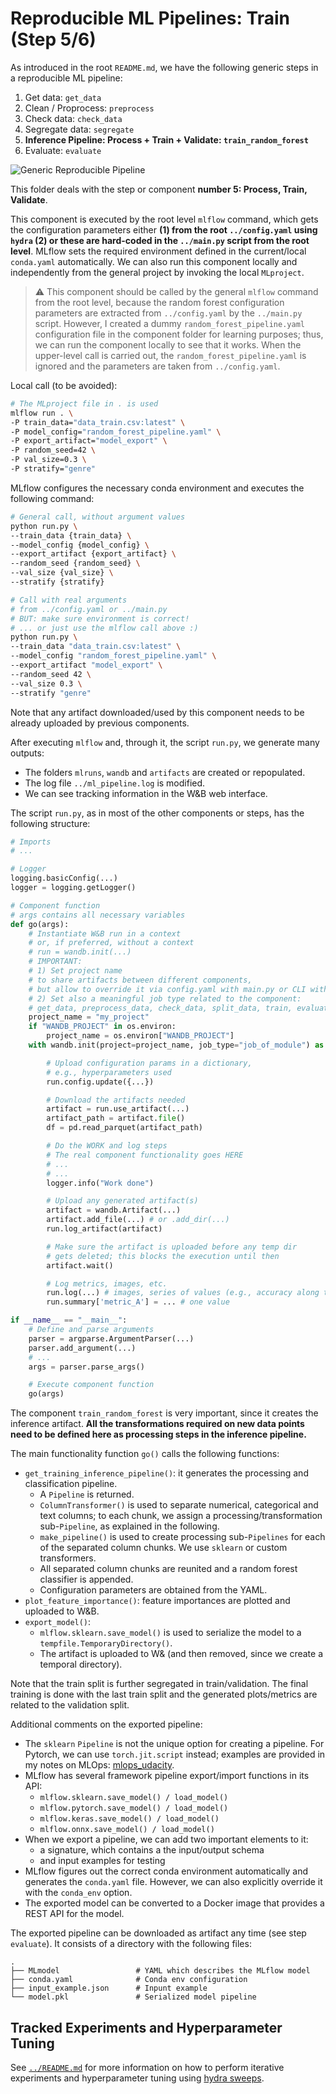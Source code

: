 # Reproducible ML Pipelines: Train (Step 5/6)

As introduced in the root `README.md`, we have the following generic steps in a reproducible ML pipeline:

1. Get data: `get_data`
2. Clean / Proprocess: `preprocess`
3. Check data: `check_data`
4. Segregate data: `segregate`
5. **Inference Pipeline: Process + Train + Validate: `train_random_forest`**
6. Evaluate: `evaluate`

![Generic Reproducible Pipeline](../assets/Reproducible_Pipeline.png)

This folder deals with the step or component **number 5: Process, Train, Validate**.

This component is executed by the root level `mlflow` command, which gets the configuration parameters either **(1) from the root `../config.yaml` using `hydra` (2) or these are hard-coded in the `../main.py` script from the root level**. MLflow sets the required environment defined in the current/local `conda.yaml` automatically. We can also run this component locally and independently from the general project by invoking the local `MLproject`.

> :warning: This component should be called by the general `mlflow` command from the root level, because the random forest configuration parameters are extracted from `../config.yaml` by the `../main.py` script. However, I created a dummy `random_forest_pipeline.yaml` configuration file in the component folder for learning purposes; thus, we can run the component locally to see that it works. When the upper-level call is carried out, the `random_forest_pipeline.yaml` is ignored and the parameters are taken from `../config.yaml`.

Local call (to be avoided):

```bash
# The MLproject file in . is used
mlflow run . \
-P train_data="data_train.csv:latest" \
-P model_config="random_forest_pipeline.yaml" \
-P export_artifact="model_export" \
-P random_seed=42 \
-P val_size=0.3 \
-P stratify="genre"
```

MLflow configures the necessary conda environment and executes the following command:

```bash
# General call, without argument values
python run.py \
--train_data {train_data} \
--model_config {model_config} \
--export_artifact {export_artifact} \
--random_seed {random_seed} \
--val_size {val_size} \
--stratify {stratify}

# Call with real arguments
# from ../config.yaml or ../main.py
# BUT: make sure environment is correct!
# ... or just use the mlflow call above :)
python run.py \
--train_data "data_train.csv:latest" \
--model_config "random_forest_pipeline.yaml" \
--export_artifact "model_export" \
--random_seed 42 \
--val_size 0.3 \
--stratify "genre"
```

Note that any artifact downloaded/used by this component needs to be already uploaded by previous components.

After executing `mlflow` and, through it, the script `run.py`, we generate many outputs:

- The folders `mlruns`, `wandb` and `artifacts` are created or repopulated.
- The log file `../ml_pipeline.log` is modified.
- We can see tracking information in the W&B web interface.

The script `run.py`, as in most of the other components or steps, has the following structure:

```python
# Imports
# ...

# Logger
logging.basicConfig(...)
logger = logging.getLogger()

# Component function
# args contains all necessary variables
def go(args):
    # Instantiate W&B run in a context
    # or, if preferred, without a context
    # run = wandb.init(...)
    # IMPORTANT: 
    # 1) Set project name
    # to share artifacts between different components,
    # but allow to override it via config.yaml with main.py or CLI with hydra
    # 2) Set also a meaningful job type related to the component:
    # get_data, preprocess_data, check_data, split_data, train, evaluate, etc.
    project_name = "my_project"
    if "WANDB_PROJECT" in os.environ:
        project_name = os.environ["WANDB_PROJECT"]
    with wandb.init(project=project_name, job_type="job_of_module") as run:

        # Upload configuration params in a dictionary,
        # e.g., hyperparameters used
        run.config.update({...})

        # Download the artifacts needed
        artifact = run.use_artifact(...)
        artifact_path = artifact.file()
        df = pd.read_parquet(artifact_path)

        # Do the WORK and log steps
        # The real component functionality goes HERE
        # ...
        # ...
        logger.info("Work done")

        # Upload any generated artifact(s)
        artifact = wandb.Artifact(...)
        artifact.add_file(...) # or .add_dir(...)
        run.log_artifact(artifact)

        # Make sure the artifact is uploaded before any temp dir
        # gets deleted; this blocks the execution until then
        artifact.wait()

        # Log metrics, images, etc.
        run.log(...) # images, series of values (e.g., accuracy along time)
        run.summary['metric_A'] = ... # one value

if __name__ == "__main__":
    # Define and parse arguments
    parser = argparse.ArgumentParser(...)
    parser.add_argument(...)
    # ...
    args = parser.parse_args()

    # Execute component function
    go(args)

```

The component `train_random_forest` is very important, since it creates the inference artifact. **All the transformations required on new data points need to be defined here as processing steps in the inference pipeline.**

The main functionality function `go()` calls the following functions:

- `get_training_inference_pipeline()`: it generates the processing and classification pipeline.
  - A `Pipeline` is returned.
  - `ColumnTransformer()` is used to separate numerical, categorical and text columns; to each chunk, we assign a processing/transformation sub-`Pipeline`, as explained in the following.
  - `make_pipeline()` is used to create processing sub-`Pipelines` for each of the separated column chunks. We use `sklearn` or custom transformers.
  - All separated column chunks are reunited and a random forest classifier is appended.
  - Configuration parameters are obtained from the YAML.
- `plot_feature_importance()`: feature importances are plotted and uploaded to W&B.
- `export_model()`:
  - `mlflow.sklearn.save_model()` is used to serialize the model to a `tempfile.TemporaryDirectory()`.
  - The artifact is uploaded to W& (and then removed, since we create a temporal directory).

Note that the train split is further segregated in train/validation. The final training is done with the last train split and the generated plots/metrics are related to the validation split. 

Additional comments on the exported pipeline:

- The `sklearn` `Pipeline` is not the unique option for creating a pipeline. For Pytorch, we can use `torch.jit.script` instead; examples are provided in my notes on MLOps: [mlops_udacity](https://github.com/mxagar/mlops_udacity/blob/main/02_Reproducible_Pipelines/MLOpsND_ReproduciblePipelines.md).
- MLflow has several framework pipeline export/import functions in its API:
  - `mlflow.sklearn.save_model() / load_model()`
  - `mlflow.pytorch.save_model() / load_model()`
  - `mlflow.keras.save_model() / load_model()`
  - `mlflow.onnx.save_model() / load_model()` 
- When we export a pipeline, we can add two important elements to it:
  - a signature, which contains a the input/output schema
  - and input examples for testing
- MLflow figures out the correct conda environment automatically and generates the `conda.yaml` file. However, we can also explicitly override it with the `conda_env` option.
- The exported model can be converted to a Docker image that provides a REST API for the model.

The exported pipeline can be downloaded as artifact any time (see step `evaluate`). It consists of a directory with the following files:

```
.
├── MLmodel                 # YAML which describes the MLflow model
├── conda.yaml              # Conda env configuration
├── input_example.json      # Inpunt example
└── model.pkl               # Serialized model pipeline
```

## Tracked Experiments and Hyperparameter Tuning

See [`../README.md`](../README.md) for more information on how to perform iterative experiments and hyperparameter tuning using [hydra sweeps](https://hydra.cc/docs/tutorials/basic/running_your_app/multi-run/).
